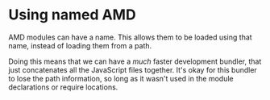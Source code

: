 # Using named AMD

AMD modules can have a name. This allows them to be loaded using that name,
instead of loading them from a path.

Doing this means that we can have a *much* faster development bundler, that just
concatenates all the JavaScript files together. It's okay for this bundler to
lose the path information, so long as it wasn't used in the module declarations
or require locations.
